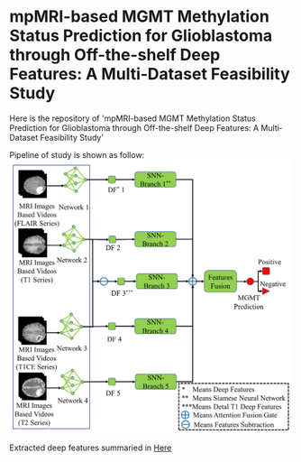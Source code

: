 # mpMRI-based MGMT Methylation Status Prediction for Glioblastoma through Off-the-shelf Deep Features: A Multi‐Dataset Feasibility Study
Here is the repository of 'mpMRI-based MGMT Methylation Status Prediction for Glioblastoma through Off-the-shelf Deep Features: A Multi‐Dataset Feasibility Study'

Pipeline of study is shown as follow:
![Pipeline of study](https://github.com/FORRESTHUACHEN/mpMRI_for_MGMT_Prediction-/blob/main/Figure1.png)

Extracted deep features summaried in [Here](https://github.com/FORRESTHUACHEN/mpMRI_for_MGMT_Prediction-/blob/main/DeepFeaturesAndTFRecords/GBM_kaggle_deep_feature_transfor_detal_summary.xlsx)
